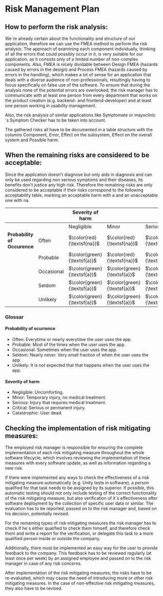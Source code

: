 # Risk Management Plan

## How to perform the risk analysis: 

We´re already certain about the functionality and structure of our application, therefore we can use the FMEA method to perform the
risk analysis. The approach of examining each component individually, thinking of all the errors that could possibly occur in it, 
is very suitable for our application, as it consists only of a limited number of non-complex components.
Also, FMEA is nicely dividable between Design FMEA (hazards caused by errors in the design) and Process FMEA (hazards caused by errors in the handling),
which makes a lot of sense for an application that deals with a diverse audience of non-professionals, resultingly having to focus specifically on 
false use of the software.
To ensure that during the analysis none of the potential errors are overlooked, the risk manager has to communicate with 
at least one person from every department that works on the product creation (e.g. backend- and frontend-developer) 
and at least one person working in usability management. 

Also, the risk analysis of similar applications like Symptomate or mayoclinic´s Symptom Checker has to be taken into account.

The gathered risks all have to be documented in a table structure with the columns Component, Error, Effect on the subsystem, Effect on the overall system and Possible harm.

## When the remaining risks are considered to be acceptable: 

Since the application doesn't diagnose but only aids in diagnosis and can only be used regarding non serious symptoms 
and their diseases, its benefits don't justice any high risk.
Therefore the remaining risks are only considered to be acceptable if their risks 
correspond to the following acceptability table, marking an acceptable harm with a and
an unacceptable one with na.

|                               |            | **Severity of harm** |       |         |          |              |
|-------------------------------|------------|----------------------|-------|---------|----------|--------------|
|                               |            | Negligible           | Minor | Serious | Critical | Catastrophic |
| **Probability  of Occurence** | Often      | $\color{red}{\textsf{na}}$   | $\color{red}{\textsf{na}}$    | $\color{red}{\textsf{na}}$  | $\color{red}{\textsf{na}}$  | $\color{red}{\textsf{na}}$           |
|                               | Probable   | $\color{green}{\textsf{a}}$  | $\color{red}{\textsf{na}}$ | $\color{red}{\textsf{na}}$    | $\color{red}{\textsf{na}}$   | $\color{red}{\textsf{na}}$           |
|                               | Occasional | $\color{green}{\textsf{a}}$  | $\color{green}{\textsf{a}}$ | $\color{red}{\textsf{na}}$ | $\color{red}{\textsf{na}}$ | $\color{red}{\textsf{na}}$ |
|                               | Seldom     | $\color{green}{\textsf{a}}$  | $\color{green}{\textsf{a}}$ | $\color{green}{\textsf{a}}$ | $\color{red}{\textsf{na}}$ | $\color{red}{\textsf{na}}$ |
|                               | Unlikely   | $\color{green}{\textsf{a}}$  | $\color{green}{\textsf{a}}$ | $\color{green}{\textsf{a}}$ | $\color{yellow}{\textsf{a}}$ | $\color{yellow}{\textsf{a}}$       |

### Glossar

#### Probability of ocurrence

- Often: Everytime or nearly everytime the user uses the app.
- Probable: Most of the times when the user uses the app.
- Occasional: Sometimes when the user uses the app.
- Seldom: Nearly never. Very small fraction of when the user uses the app.
- Unlikely: It is not expected that that happens when the user uses the app.

#### Severity of harm

- Negligible: Uncomforting.
- Minor: Temporary injury, no medical treatment.
- Serious: Injury that requires medical treatment.
- Critical: Serious or permanent injury.
- Catastrophic: User dead.

## Checking the implementation of risk mitigating measures: 

The employed risk manager is responsible for ensuring the complete implementation of each risk mitigating measure throughout the whole software lifecycle;
which involves reviewing the implementation of these measures with every software update, as well as information regarding a new risk.

If there were implemented any ways to check the effectiveness of a risk mitigating measure automatically (e.g. Unity tests in software),
a person qualified for that task needs to be assigned by its superior. If possible, this automatic testing should not only include
testing of the correct functionality of the risk mitigating measure, but also verification of it´s effectiveness after software deployment
by the collection of specific user data or similar.
The evaluation has to be reported, passed on to the risk manager and, based on his decision, potentially revised.

For the remaining types of risk mitigating measures the risk manager has to check if he´s either qualified to check them himself,
and therefore check them and write a report for the verification, or delegate this task to a more qualified person inside
or outside the company.

Additionally, there must be implemented an easy way for the user to provide feedback to the company. 
This feedback has to be reviewed regularly (at least once per week) by an assigned employee and passed on to the risk manager 
in case of any risk concerns.

After implementation of the risk mitigating measures, the risks have to be re-evaluated, which may cause the need of introducing
more or other risk mitigating measures. In the case of non-effective risk mitigating measures, they also have to be revised.



